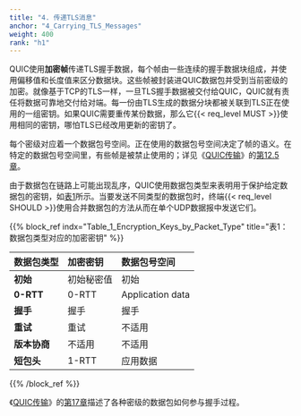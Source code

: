 ```yaml
---
title: "4. 传递TLS消息"
anchor: "4_Carrying_TLS_Messages"
weight: 400
rank: "h1"
---
```


QUIC使用**加密帧**传递TLS握手数据，每个帧由一些连续的握手数据块组成，并使用偏移值和长度值来区分数据块。这些帧被封装进QUIC数据包并受到当前密级的加密。就像基于TCP的TLS一样，一旦TLS握手数据被交付给QUIC，QUIC就有责任将数据可靠地交付给对端。每一份由TLS生成的数据分块都被关联到TLS正在使用的一组密钥。如果QUIC需要重传某份数据，那么它{{< req_level MUST >}}使用相同的密钥，哪怕TLS已经改用更新的密钥了。

每个密级对应着一个数据包号空间。正在使用的数据包号空间决定了帧的语义。在特定的数据包号空间里，有些帧是被禁止使用的；详见《[QUIC传输]()》的[第12.5章]()。

由于数据包在链路上可能出现乱序，QUIC使用数据包类型来表明用于保护给定数据包的密钥，如[表1]()所示。当要发送不同类型的数据包时，终端{{< req_level SHOULD >}}使用合并数据包的方法从而在单个UDP数据报中发送它们。

{{% block_ref
indx="Table_1_Encryption_Keys_by_Packet_Type"
title="表1：数据包类型对应的加密密钥" %}}

| 数据包类型     | 加密密钥  | 数据包号空间           |
|:----------|:------|:-----------------|
| **初始**    | 初始秘密值 | 初始               |
| **0-RTT** | 0-RTT | Application data |
| **握手**    | 握手    | 握手               |
| **重试**    | 重试    | 不适用              |
| **版本协商**  | 不适用   | 不适用              |
| **短包头**   | 1-RTT | 应用数据             |

{{% /block_ref %}}

《[QUIC传输]()》的[第17章]()描述了各种密级的数据包如何参与握手过程。
